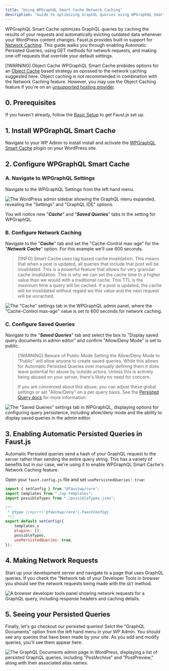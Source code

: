 ```yaml
---
title: "Using WPGraphQL Smart Cache Network Caching"
description: "Guide to optimizing GraphQL queries using WPGraphQL Smart Cache with Faust.js built-in network caching support."
---
```


WPGraphQL Smart Cache optimizes GraphQL queries by caching the results of your requests and automatically evicting outdated data whenever your WordPress content changes. Faust.js provides built-in support for [Network Caching](https://github.com/wp-graphql/wp-graphql-smart-cache/blob/main/docs/network-cache.md). This guide walks you through enabling Automatic Persisted Queries, using GET methods for network requests, and making one-off requests that override your default settings.

[!WARNING] Object Cache
WPGraphQL Smart Cache probides options for an [Object Cache](https://github.com/wp-graphql/wp-graphql-smart-cache/blob/main/docs/object-cache.md) based strategy as opossed to the network caching suggested here. Object caching is not recommended in combination with the Network Caching feature. However, you may use the Object Caching feature if you're on an [unsupported hosting provider](https://github.com/wp-graphql/wp-graphql-smart-cache/blob/main/docs/object-cache.md).

## 0. Prerequisites

If you haven't already, follow the [Basic Setup](/docs/how-to/basic-setup/) to get Faust.js set up.

## 1. Install WPGraphQL Smart Cache

Navigate to your WP Admin to install install and activate the [WPGraphQL Smart Cache](https://wordpress.org/plugins/wpgraphql-smart-cache/) plugin on your WordPress site.

## 2. Configure WPGraphQL Smart Cache

### A. Navigate to WPGraphQL Settings

Navigate to the WPGraphQL Settings from the left hand menu.

![The WordPress admin sidebar showing the GraphQL menu expanded, revealing the "Settings" and "GraphQL IDE" options.](./images/graphql-admin.png)

You will notice new "**_Cache_**" and "**_Saved Queries_**" tabs in the setting for WPGraphQL.

### B. Configure Network Caching

Navigate to the "**_Cache_**" tab and set the "Cache-Control max-age" for the "**_Network Cache_**" option. For this example we'll use 600 seconds.

> [!INFO]
> Smart Cache uses tag based cache invalidation. This means that when a post is updated, all queries that include that post will be invalidated. This is a powerful feature that allows for very granular cache invalidation. This is why we can set the cache time to a higher value than we would with a traditional cache. This TTL is the maximum time a query will be cached. If a post is updated, the cache will be invalidated without regard wo this value and the next request will be uncached.

![The "Cache" settings tab in the WPGraphQL admin panel, where the "Cache-Control max-age" value is set to 600 seconds for network caching.](./images/smart-cache-wpadmin-cache.png)

### C. Configure Saved Queries

Navigate to the "**_Saved Queries_**" tab and select the box to "Display saved query documents in admin editor" and confirm "Allow/Deny Mode" is set to public.

> [!WARNING] Beware of Public Mode
> Setting the Allow/Deny Mode to "Public" will allow anyone to create saved queries. While this allows for Automatic Persisted Queries over manually defining them it does leave potential for abuse by outside actors. Unless this is actively being abused on your server, there's likely no need for concern.
>
> If you are concerned about this abuse, you can adjust these global settings or set "Allow/Deny" on a per query basis. See the [Persisted Query docs](https://github.com/wp-graphql/wp-graphql-smart-cache/blob/main/docs/persisted-queries.md) for more information.

![The "Saved Queries" settings tab in WPGraphQL, displaying options for configuring query persistence, including allow/deny mode and the ability to display saved queries in the admin editor.](./images/smart-cache-wpadmin-saved-queries.png)

## 3. Enabling Automatic Persisted Queries in Faust.js

Automatic Persisted queries send a hash of your GraphQL request to the server rather than sending the entire query string. This has a variety of benefits but in our case, we're using it to enable WPGraphQL Smart Cache's Network Caching feature.

Open your `faust.config.js` file and set `usePersistedQueries: true`:

```js {12} title="faust.config.js"
import { setConfig } from "@faustwp/core";
import templates from "./wp-templates";
import possibleTypes from "./possibleTypes.json";

/**
 * @type {import('@faustwp/core').FaustConfig}
 **/
export default setConfig({
	templates,s
	plugins: [],
	possibleTypes,
	usePersistedQueries: true,
});
```

## 4. Making Network Requests

Start up your development server and navigate to a page that uses GraphQL queries. If you check the "Network tab of your Developer Tools in browser you should see the network requests being made with the `GET` method.

![A browser developer tools panel showing network requests for a GraphQL query, including response headers and caching details.](./images/network-graphql-get.png)

## 5. Seeing your Persisted Queries

Finally, let's go checkout our persisted queries! Selct the "GraphQL Documents" option from the left hand menu in your WP Admin. You should see any queries that have been made by your site. As you add and modify queries, you'll see them appear here.

![The GraphQL Documents admin page in WordPress, displaying a list of persisted GraphQL queries, including "PostArchive" and "PostPreview," along with their associated alias names.](./images/graphql-persisted-queries.png)
